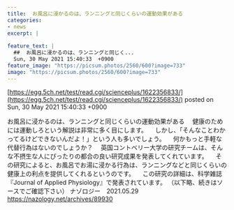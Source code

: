 ```yaml
---
title:  お風呂に浸かるのは、ランニングと同じくらいの運動効果がある  
categories:
- news
excerpt: |
  
feature_text: |
  ##  お風呂に浸かるのは、ランニングと同じく...
  Sun, 30 May 2021 15:40:33  +0900
feature_image: "https://picsum.photos/2560/600?image=733"
image: "https://picsum.photos/2560/600?image=733"
---
```


[https://egg.5ch.net/test/read.cgi/scienceplus/1622356833/](https://egg.5ch.net/test/read.cgi/scienceplus/1622356833/)
posted on Sun, 30 May 2021 15:40:33  +0900

<!--more-->

お風呂に浸かるのは、ランニングと同じくらいの運動効果がある 　健康のためには運動しろという解説は非常に多く目にします。 　しかし、「そんなことわかってるけどできないんだよ！」という人も多いでしょう。 　何かもっと手軽な代替行為はないのでしょうか？ 　英国コントベリー大学の研究チームは、そんな不摂生な人にぴったりの都合の良い研究成果を発表してくれています。 　その研究によると、お風呂でお湯に浸かる行為は、ランニングなどと同じくらいの健康上の利点を提供してくれるというのです。 　この研究の詳細は、科学雑誌『Journal of Applied Physiology』で発表されています。 （以下略、続きはソースでご確認下さい） ナゾロジー　2021.05.29 https://nazology.net/archives/89930
